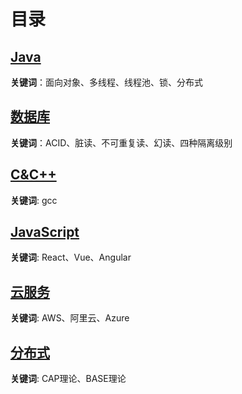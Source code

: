 # 目录

## [Java](/java/Java.md)

**关键词**：面向对象、多线程、线程池、锁、分布式

## [数据库](/database/database.md)

**关键词**：ACID、脏读、不可重复读、幻读、四种隔离级别

## [C&C++](/c_plus_plus/CPlusPlus.md)

**关键词**:  gcc

## [JavaScript](/js/JavaScript.md)

**关键词**: React、Vue、Angular

## [云服务](/cloud/cloud.md)

**关键词**: AWS、阿里云、Azure

## [分布式](/distributed/分布式.md)

**关键词**: CAP理论、BASE理论
